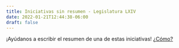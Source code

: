 ```yaml
---
title: Iniciativas sin resumen - Legislatura LXIV
date: 2022-01-21T12:44:38-06:00
draft: false
---
```


¡Ayúdanos a escribir el resumen de una de estas iniciativas! [¿Cómo?](/colabora/)

